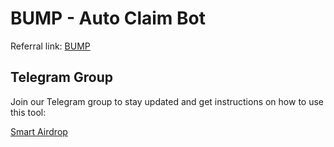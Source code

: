 # BUMP - Auto Claim Bot

Referral link: [BUMP](https://t.me/MMproBump_bot?start=ref_5914982564)

## Telegram Group

Join our Telegram group to stay updated and get instructions on how to use this tool:

[Smart Airdrop](https://t.me/smartairdrop2120)

